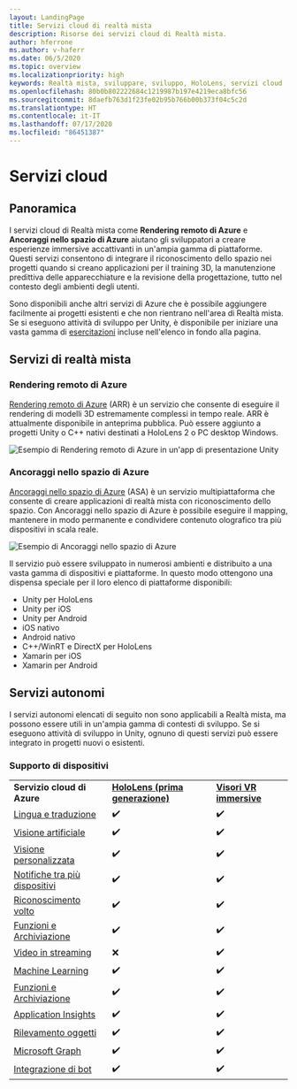 ```yaml
---
layout: LandingPage
title: Servizi cloud di realtà mista
description: Risorse dei servizi cloud di Realtà mista.
author: hferrone
ms.author: v-haferr
ms.date: 06/5/2020
ms.topic: overview
ms.localizationpriority: high
keywords: Realtà mista, sviluppare, sviluppo, HoloLens, servizi cloud
ms.openlocfilehash: 80b0b802222684c1219987b197e4219eca8bfc56
ms.sourcegitcommit: 8daefb763d1f23fe02b95b766b00b373f04c5c2d
ms.translationtype: HT
ms.contentlocale: it-IT
ms.lasthandoff: 07/17/2020
ms.locfileid: "86451387"
---
```

# <a name="cloud-services"></a>Servizi cloud

## <a name="overview"></a>Panoramica

I servizi cloud di Realtà mista come **Rendering remoto di Azure** e **Ancoraggi nello spazio di Azure** aiutano gli sviluppatori a creare esperienze immersive accattivanti in un'ampia gamma di piattaforme. Questi servizi consentono di integrare il riconoscimento dello spazio nei progetti quando si creano applicazioni per il training 3D, la manutenzione predittiva delle apparecchiature e la revisione della progettazione, tutto nel contesto degli ambienti degli utenti.

Sono disponibili anche altri servizi di Azure che è possibile aggiungere facilmente ai progetti esistenti e che non rientrano nell'area di Realtà mista. Se si eseguono attività di sviluppo per Unity, è disponibile per iniziare una vasta gamma di [esercitazioni](#standalone-services) incluse nell'elenco in fondo alla pagina.

## <a name="mixed-reality-services"></a>Servizi di realtà mista

### <a name="azure-remote-rendering"></a>Rendering remoto di Azure
[Rendering remoto di Azure](https://docs.microsoft.com/azure/remote-rendering) (ARR) è un servizio che consente di eseguire il rendering di modelli 3D estremamente complessi in tempo reale. ARR è attualmente disponibile in anteprima pubblica. Può essere aggiunto a progetti Unity o C++ nativi destinati a HoloLens 2 o PC desktop Windows.

![Esempio di Rendering remoto di Azure in un'app di presentazione Unity](images/showcase-app.png)

### <a name="azure-spatial-anchors"></a>Ancoraggi nello spazio di Azure
[Ancoraggi nello spazio di Azure](https://docs.microsoft.com/azure/spatial-anchors) (ASA) è un servizio multipiattaforma che consente di creare applicazioni di realtà mista con riconoscimento dello spazio. Con Ancoraggi nello spazio di Azure è possibile eseguire il mapping, mantenere in modo permanente e condividere contenuto olografico tra più dispositivi in scala reale. 

![Esempio di Ancoraggi nello spazio di Azure](images/persistence.gif)

Il servizio può essere sviluppato in numerosi ambienti e distribuito a una vasta gamma di dispositivi e piattaforme. In questo modo ottengono una dispensa speciale per il loro elenco di piattaforme disponibili:
* Unity per HoloLens
* Unity per iOS
* Unity per Android
* iOS nativo
* Android nativo
* C++/WinRT e DirectX per HoloLens
* Xamarin per iOS
* Xamarin per Android

## <a name="standalone-services"></a>Servizi autonomi
I servizi autonomi elencati di seguito non sono applicabili a Realtà mista, ma possono essere utili in un'ampia gamma di contesti di sviluppo. Se si eseguono attività di sviluppo in Unity, ognuno di questi servizi può essere integrato in progetti nuovi o esistenti.

### <a name="device-support"></a>Supporto di dispositivi
<table>
    <tr>
        <td><strong>Servizio cloud di Azure</strong></td>
        <td><a href="hololens-hardware-details.md"><strong>HoloLens (prima generazione)</strong></a></td>
        <td><a href="immersive-headset-hardware-details.md"><strong>Visori VR immersive</strong></a></td>
    </tr>
     <tr>
        <td><a href="mr-azure-301.md">Lingua e traduzione</a></td>
        <td>✔️</td>
        <td>✔️</td>
    </tr>
    <tr>
        <td><a href="mr-azure-302.md">Visione artificiale</a></td>
        <td>✔️</td>
        <td>✔️</td>
    </tr>
    <tr>
        <td><a href="mr-azure-302b.md">Visione personalizzata</a></td>
        <td>✔️</td>
        <td>✔️</td>
    </tr>
    <tr>
        <td><a href="mr-azure-303.md">Notifiche tra più dispositivi</a></td>
        <td>✔️</td>
        <td>✔️</td>
    </tr>
    <tr>
        <td><a href="mr-azure-304.md">Riconoscimento volto</a></td>
        <td>✔️</td>
        <td>✔️</td>
    </tr>
    <tr>
        <td><a href="mr-azure-305.md">Funzioni e Archiviazione</a></td>
        <td>✔️</td>
        <td>✔️</td>
    </tr>
    <tr>
        <td><a href="mr-azure-306.md">Video in streaming</a></td>
        <td>❌</td>
        <td>✔️</td>
    </tr>
    <tr>
        <td><a href="mr-azure-307.md">Machine Learning</a></td>
        <td>✔️</td>
        <td>✔️</td>
    </tr>
    <tr>
        <td><a href="mr-azure-308.md">Funzioni e Archiviazione</a></td>
        <td>✔️</td>
        <td>✔️</td>
    </tr>
    <tr>
        <td><a href="mr-azure-309.md">Application Insights</a></td>
        <td>✔️</td>
        <td>✔️</td>
    </tr>
    <tr>
        <td><a href="mr-azure-310.md">Rilevamento oggetti</a></td>
        <td>✔️</td>
        <td>✔️</td>
    </tr>
    <tr>
        <td><a href="mr-azure-311.md">Microsoft Graph</a></td>
        <td>✔️</td>
        <td>✔️</td>
    </tr>
    <tr>
        <td><a href="mr-azure-312.md">Integrazione di bot</a></td>
        <td>✔️</td>
        <td>✔️</td>
    </tr>
</table>